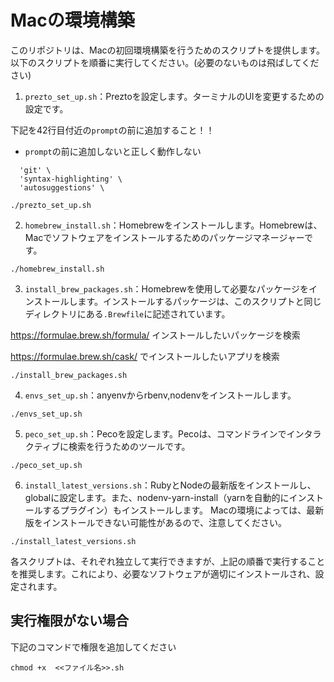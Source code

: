 # Macの環境構築

このリポジトリは、Macの初回環境構築を行うためのスクリプトを提供します。以下のスクリプトを順番に実行してください。(必要のないものは飛ばしてください)

1. `prezto_set_up.sh`：Preztoを設定します。ターミナルのUIを変更するための設定です。

下記を42行目付近の`prompt`の前に追加すること！！ 

* `prompt`の前に追加しないと正しく動作しない
```
  'git' \
  'syntax-highlighting' \
  'autosuggestions' \
```
```shell
./prezto_set_up.sh
```

2. `homebrew_install.sh`：Homebrewをインストールします。Homebrewは、Macでソフトウェアをインストールするためのパッケージマネージャーです。
```shell
./homebrew_install.sh
```

3. `install_brew_packages.sh`：Homebrewを使用して必要なパッケージをインストールします。インストールするパッケージは、このスクリプトと同じディレクトリにある`.Brewfile`に記述されています。

https://formulae.brew.sh/formula/ インストールしたいパッケージを検索

https://formulae.brew.sh/cask/ でインストールしたいアプリを検索

```shell
./install_brew_packages.sh
```

4. `envs_set_up.sh`：anyenvからrbenv,nodenvをインストールします。
```shell
./envs_set_up.sh
```

5. `peco_set_up.sh`：Pecoを設定します。Pecoは、コマンドラインでインタラクティブに検索を行うためのツールです。
```shell
./peco_set_up.sh
```

6. `install_latest_versions.sh`：RubyとNodeの最新版をインストールし、globalに設定します。また、nodenv-yarn-install（yarnを自動的にインストールするプラグイン）もインストールします。
Macの環境によっては、最新版をインストールできない可能性があるので、注意してください。
```shell
./install_latest_versions.sh
```

各スクリプトは、それぞれ独立して実行できますが、上記の順番で実行することを推奨します。これにより、必要なソフトウェアが適切にインストールされ、設定されます。


## 実行権限がない場合
下記のコマンドで権限を追加してください

```shell
chmod +x  <<ファイル名>>.sh
```
